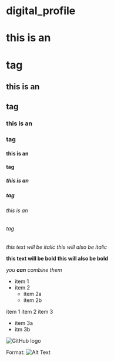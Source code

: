 # digital_profile

# this is an <h1> tag  
## this is an <h2> tag  
### this is an <h3> tag 
#### this is an <h4> tag 
##### this is an <h5> tag  
###### this is an <h6> tag  

*this text will be italic*
_this will also be italic_

**this text will be bold**
__this will also be bold__

*you **can** combine them*

* item 1
* item 2
  * item 2a
  * item 2b


item 1
item 2
item 3
 * item 3a
 * itm 3b


![GitHub logo](/images/logo.png)

Format: ![Alt Text](url)
